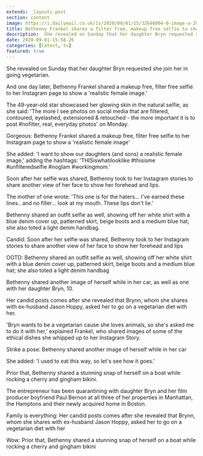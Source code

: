 ```yaml
---
extends: _layouts.post
section: content
image: https://i.dailymail.co.uk/1s/2020/09/01/15/32648004-0-image-a-20_1598971509625.jpg 
title: Bethenny Frankel shares a filter free, makeup free selfie to show a realistic female image 
description:  She revealed on Sunday that her daughter Bryn requested she join her in going vegetarian. And one day later, Bethenny Frankel shared a makeup free, filter free selfie to her Instagram page. 
date: 2020-09-01-15-58-26 
categories: [latest, tv] 
featured: true 
--- 
```

She revealed on Sunday that her daughter Bryn requested she join her in going vegetarian.

And one day later, Bethenny Frankel shared a makeup free, filter free selfie to her Instagram page to show a 'realistic female image.'

The 49-year-old star showcased her glowing skin in the natural selfie, as she said: 'The more I see photos on social media that are filtered, contoured, eyelashed, extensioned & retouched - the more important it is to post #nofilter, real, everyday photos' on Monday.

Gorgeous: Bethenny Frankel shared a makeup free, filter free selfie to her Instagram page to show a 'realistic female image'

She added: 'I want to show our daughters (and sons) a realistic female image,' adding the hashtags: 'THISiswhatilooklike #thisisme #unfilteredselfie #noglam #workingmom.'

Soon after her selfie was shared, Bethenny took to her Instagram stories to share another view of her face to show her forehead and lips.

The mother of one wrote: 'This one is for the haters... I've earned these lines.. and no filler... look at my mouth. These lips don't lie.'

Bethenny shared an outfit selfie as well, showing off her white shirt with a blue denim cover up, patterned skirt, beige boots and a medium blue hat; she also toted a light denim handbag. 

Candid: Soon after her selfie was shared, Bethenny took to her Instagram stories to share another view of her face to show her forehead and lips

OOTD: Bethenny shared an outfit selfie as well, showing off her white shirt with a blue denim cover up, patterned skirt, beige boots and a medium blue hat; she also toted a light denim handbag

Bethenny shared another image of herself while in her car, as well as one with her daughter Bryn, 10.

Her candid posts comes after she revealed that Brynn, whom she shares with ex-husband Jason Hoppy, asked her to go on a vegetarian diet with her.

'Bryn wants to be a vegetarian cause she loves animals, so she's asked me to do it with her,' explained Frankel, who shared images of some of the ethical dishes she whipped up to her Instagram Story. 

Strike a pose: Bethenny shared another image of herself while in her car

She added: 'I used to eat this way, so let's see how it goes.'

Prior that, Bethenny shared a stunning snap of herself on a boat while rocking a cherry and gingham bikini.

The entrepreneur has been quarantining with daughter Bryn and her film producer boyfriend Paul Bernon at all three of her properties in Manhattan, the Hamptons and their newly acquired home in Boston. 

Family is everything: Her candid posts comes after she revealed that Brynn, whom she shares with ex-husband Jason Hoppy, asked her to go on a vegetarian diet with her

Wow: Prior that, Bethenny shared a stunning snap of herself on a boat while rocking a cherry and gingham bikini

